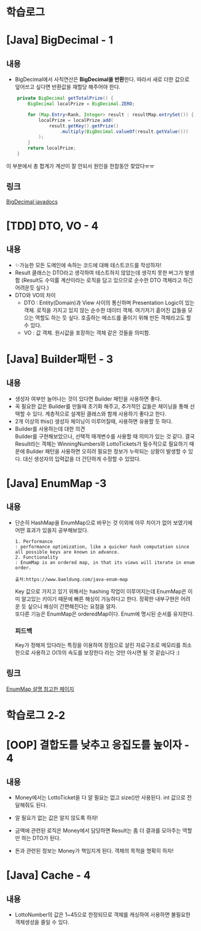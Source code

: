 # 학습로그

# [Java] BigDecimal - 1

## 내용

- BigDecimal에서 사칙연산은 **BigDecimal을 반환**한다. 따라서 새로 더한 값으로 덮어쓰고 싶다면 반환값을 재할당 해주어야 한다.

```java
    private BigDecimal getTotalPrize() {
        BigDecimal localPrize = BigDecimal.ZERO;

        for (Map.Entry<Rank, Integer> result : resultMap.entrySet()) {
            localPrize = localPrize.add(
                result.getKey().getPrize()
                    .multiply(BigDecimal.valueOf(result.getValue()))
            );
        }
        return localPrize;
    }
```

이 부분에서 총 합계가 계산이 잘 안되서 원인을 한참동안 찾았다ㅠㅠ

## 링크

[BigDecimal javadocs](https://docs.oracle.com/javase/7/docs/api/java/math/BigDecimal.html)

# [TDD] DTO, VO - 4

## 내용

- ✨가능한 모든 도메인에 속하는 코드에 대해 테스트코드를 작성하자!
- Result 클래스는 DTO라고 생각하여 테스트하지 않았는데 생각치 못한 버그가 발생함 (Result도 수익률 계산이라는 로직을 담고 있으므로 순수한 DTO 객체라고 하긴
  어려운듯 싶다.)
- DTO와 VO의 차이
    - DTO : Entity(Domain)과 View 사이의 통신하며 Presentation Logic이 있는 객체. 로직을 가지고 있지 않는 순수한 데이터 객체. 여기저기
      흩어진 값들을 모으는 역할도 하는 듯 싶다. 호출하는 메소드를 줄이기 위해 만든 객체라고도 할 수 있다.
    - VO : 값 객체. 원시값을 포장하는 객체 같은 것들을 의미함.

# [Java] Builder패턴 - 3

## 내용

- 생성자 여부만 늘어나는 것이 있다면 Builder 패턴을 사용하면 좋다.
- 꼭 필요한 값은 Builder를 만들때 초기화 해주고, 추가적인 값들은 체이닝을 통해 선택할 수 있다. 계층적으로 설계된 클래스와 함께 사용하기 좋다고 한다.
- 2개 이상의 this() 생성자 체이닝이 이루어질때, 사용하면 유용할 듯 하다.
- Builder를 사용하는데 대한 의견   
  Builder를 구현해보았으나, 선택적 매개변수를 사용할 때 의미가 있는 것 같다. 결국 Result라는 객체는 WinningNumbers와 LottoTickets가 필수적으로
  필요하기 때문에 Builder 패턴을 사용하면 오히려 필요한 정보가 누락되는 상황이 발생할 수 있다. 대신 생성자의 입력값을 더 간단하게 수정할 수 있었다.

# [Java] EnumMap -3

## 내용

- 단순히 HashMap을 EnumMap으로 바꾸는 것 이외에 아무 차이가 없어 보였기에 어떤 효과가 있을지 공부해보았다.
    ```
    1. Performance
    : performance optimization, like a quicker hash computation since all possible keys are known in advance.  
    2. Functionality
    : EnumMap is an ordered map, in that its views will iterate in enum order.
    
    출처:https://www.baeldung.com/java-enum-map
    ```
  Key 값으로 가지고 있기 위해서는 hashing 작업이 이루어지는데 EnumMap은 이미 알고있는 키이기 때문에 빠른 해싱이 가능하다고 한다. 정확한 내부구현은 어려운 듯
  싶으니 해싱이 간편해진다는 요점을 알자.    
  또다른 기능은 EnumMap은 orderedMap이다. Enum에 명시된 순서를 유지한다.

  ### 피드백
  Key가 정해져 있다라는 특징을 이용하여 장점으로 살린 자료구조로 메모리를 최소한으로 사용하고 O(1)의 속도를 보장한다 라는 것만 아시면 될 것 같습니다 :)

## 링크

[EnumMap 설명 참고한 페이지](https://www.baeldung.com/java-enum-map)

# 학습로그 2-2

# [OOP] 결합도를 낮추고 응집도를 높이자 - 4

## 내용

- Money에서는 LottoTicket을 다 알 필요는 없고 size()만 사용된다. int 값으로 전달해줘도 된다.
- 알 필요가 없는 값은 알지 않도록 하자!

- 금액에 관련된 로직은 Money에서 담당하면 Result는 좀 더 결과를 모아주는 역할만 하는 DTO가 된다.
- 돈과 관련된 정보는 Money가 책임지게 된다. 객체의 목적을 명확히 하자!

# [Java] Cache - 4

## 내용

- LottoNumber의 값은 1~45으로 한정되므로 객체를 캐싱하여 사용하면 불필요한 객체생성을 줄일 수 있다.